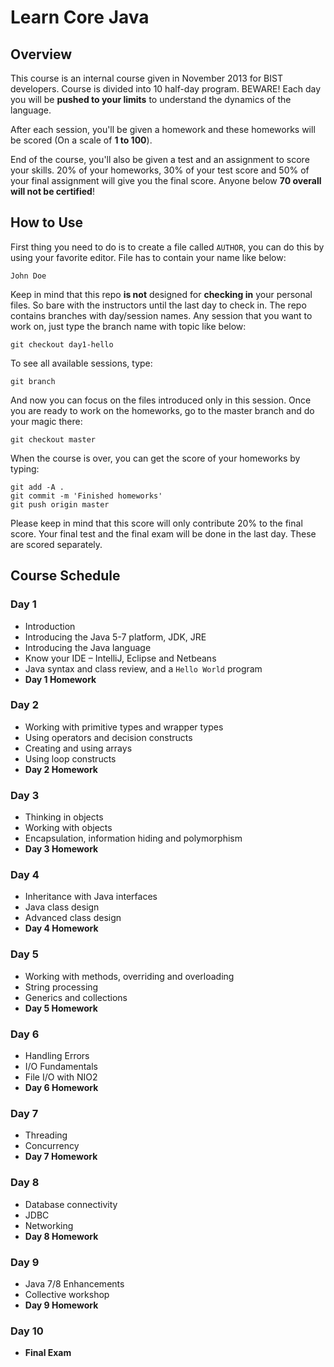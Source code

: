 # Learn Core Java

## Overview

This course is an internal course given in November 2013 for BIST developers. Course is divided into 10 half-day program. BEWARE! Each day you will be **pushed to your limits** to understand the dynamics of the language.

After each session, you'll be given a homework and these homeworks will be scored (On a scale of **1 to 100**).

End of the course, you'll also be given a test and an assignment to score your skills. 20% of your homeworks, 30% of your test score and 50% of your final assignment will give you the final score.  Anyone below **70 overall will not be certified**!

## How to Use

First thing you need to do is to create a file called `AUTHOR`, you can do this by using your favorite editor. File has to contain your name like below:

    John Doe

Keep in mind that this repo **is not** designed for **checking in** your personal files. So bare with the instructors until the last day to check in. The repo contains branches with day/session names. Any session that you want to work on, just type the branch name with topic like below:

    git checkout day1-hello

To see all available sessions, type:

    git branch

And now you can focus on the files introduced only in this session. Once you are ready to work on the homeworks, go to the master branch and do your magic there:

    git checkout master

When the course is over, you can get the score of your homeworks by typing:

    git add -A .
    git commit -m 'Finished homeworks'
    git push origin master

Please keep in mind that this score will only contribute 20% to the final score. Your final test and the final exam will be done in the last day. These are scored separately.

## Course Schedule

### Day 1

* Introduction
* Introducing the Java 5-7 platform, JDK, JRE
* Introducing the Java language
* Know your IDE – IntelliJ, Eclipse and Netbeans
* Java syntax and class review, and a `Hello World` program
* **Day 1 Homework**

### Day 2

* Working with primitive types and wrapper types
* Using operators and decision constructs
* Creating and using arrays
* Using loop constructs
* **Day 2 Homework**

### Day 3

* Thinking in objects
* Working with objects
* Encapsulation, information hiding and polymorphism
* **Day 3 Homework**

### Day 4

* Inheritance with Java interfaces
* Java class design
* Advanced class design
* **Day 4 Homework**

### Day 5

* Working with methods, overriding and overloading
* String processing
* Generics and collections
* **Day 5 Homework**

### Day 6

* Handling Errors
* I/O Fundamentals
* File I/O with NIO2
* **Day 6 Homework**

### Day 7

* Threading
* Concurrency
* **Day 7 Homework**

### Day 8

* Database connectivity
* JDBC
* Networking
* **Day 8 Homework**

### Day 9

* Java 7/8 Enhancements
* Collective workshop
* **Day 9 Homework**

### Day 10

* **Final Exam**
